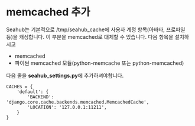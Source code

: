 # memcached 추가

Seahub는 기본적으로 /tmp/seahub_cache에 사용자 계정 항목(아바타, 프로파일 등)을 캐싱합니다. 이 부분을 memcached로 대체할 수 있습니다. 다음 항목을 설치하시고

* memcached
* 파이썬 memcached 모듈(python-memcache 또는 python-memcached)

다음 줄을 **seahub_settings.py**에 추가하셔야합니다.

```
CACHES = {
    'default': {
        'BACKEND': 'django.core.cache.backends.memcached.MemcachedCache',
        'LOCATION': '127.0.0.1:11211',
    }
}
```

